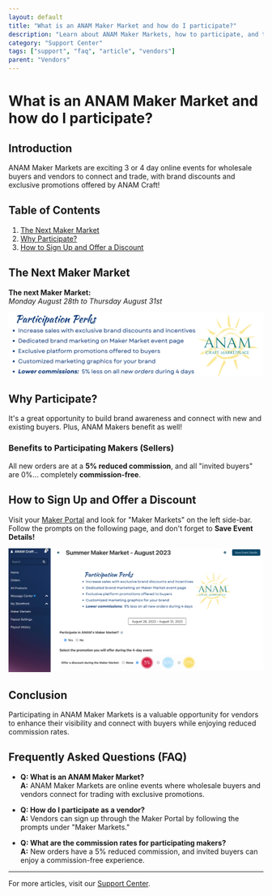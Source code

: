 ```yaml
---
layout: default
title: "What is an ANAM Maker Market and how do I participate?"
description: "Learn about ANAM Maker Markets, how to participate, and the benefits for makers."
category: "Support Center"
tags: ["support", "faq", "article", "vendors"]
parent: "Vendors"
---
```


# What is an ANAM Maker Market and how do I participate?

## Introduction

ANAM Maker Markets are exciting 3 or 4 day online events for wholesale buyers and vendors to connect and trade, with brand discounts and exclusive promotions offered by ANAM Craft!

## Table of Contents
1. [The Next Maker Market](#the-next-maker-market)
2. [Why Participate?](#why-participate)
3. [How to Sign Up and Offer a Discount](#how-to-sign-up-and-offer-a-discount)

## The Next Maker Market

**The next Maker Market:**  
*Monday August 28th to Thursday August 31st*

![Maker Market](/images/16012317454871.png)

## Why Participate?

It's a great opportunity to build brand awareness and connect with new and existing buyers. Plus, ANAM Makers benefit as well!

### Benefits to Participating Makers (Sellers)

All new orders are at a **5% reduced commission**, and all "invited buyers" are 0%... completely **commission-free**.

## How to Sign Up and Offer a Discount

Visit your [Maker Portal](https://anamcraft.com/makerportal.php) and look for "Maker Markets" on the left side-bar. Follow the prompts on the following page, and don't forget to **Save Event Details!**

![Sign Up](/images/16012317457815.png)

## Conclusion

Participating in ANAM Maker Markets is a valuable opportunity for vendors to enhance their visibility and connect with buyers while enjoying reduced commission rates.

## Frequently Asked Questions (FAQ)

- **Q: What is an ANAM Maker Market?**  
  **A:** ANAM Maker Markets are online events where wholesale buyers and vendors connect for trading with exclusive promotions.

- **Q: How do I participate as a vendor?**  
  **A:** Vendors can sign up through the Maker Portal by following the prompts under "Maker Markets."

- **Q: What are the commission rates for participating makers?**  
  **A:** New orders have a 5% reduced commission, and invited buyers can enjoy a commission-free experience.
---

For more articles, visit our [Support Center](https://support.anamcraft.com).